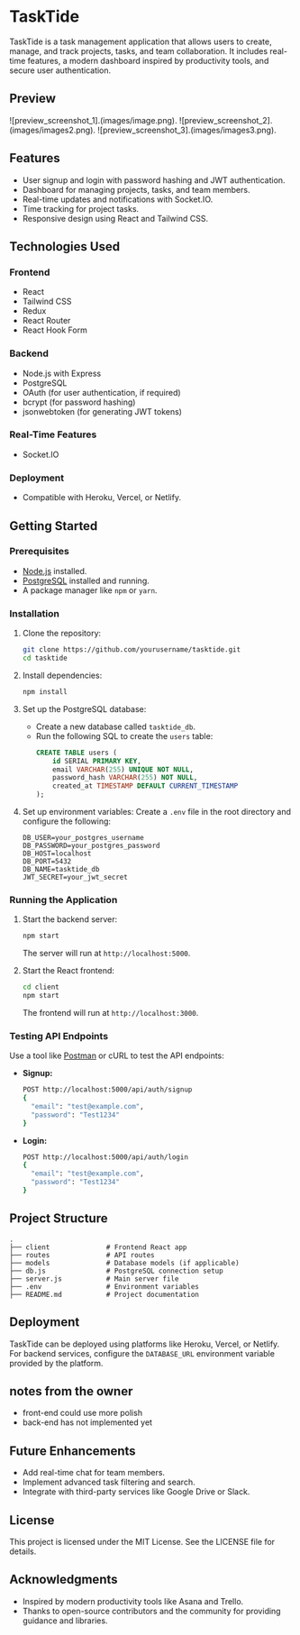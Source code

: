 # TaskTide

TaskTide is a task management application that allows users to create, manage, and track projects, tasks, and team collaboration. It includes real-time features, a modern dashboard inspired by productivity tools, and secure user authentication.

## Preview
![preview_screenshot_1].(images/image.png).
![preview_screenshot_2].(images/images2.png).
![preview_screenshot_3].(images/images3.png).
## Features
- User signup and login with password hashing and JWT authentication.
- Dashboard for managing projects, tasks, and team members.
- Real-time updates and notifications with Socket.IO.
- Time tracking for project tasks.
- Responsive design using React and Tailwind CSS.

## Technologies Used

### Frontend
- React
- Tailwind CSS
- Redux
- React Router
- React Hook Form

### Backend
- Node.js with Express
- PostgreSQL
- OAuth (for user authentication, if required)
- bcrypt (for password hashing)
- jsonwebtoken (for generating JWT tokens)

### Real-Time Features
- Socket.IO

### Deployment
- Compatible with Heroku, Vercel, or Netlify.

## Getting Started

### Prerequisites
- [Node.js](https://nodejs.org/) installed.
- [PostgreSQL](https://www.postgresql.org/) installed and running.
- A package manager like `npm` or `yarn`.

### Installation
1. Clone the repository:
   ```bash
   git clone https://github.com/yourusername/tasktide.git
   cd tasktide
   ```

2. Install dependencies:
   ```bash
   npm install
   ```

3. Set up the PostgreSQL database:
   - Create a new database called `tasktide_db`.
   - Run the following SQL to create the `users` table:
     ```sql
     CREATE TABLE users (
         id SERIAL PRIMARY KEY,
         email VARCHAR(255) UNIQUE NOT NULL,
         password_hash VARCHAR(255) NOT NULL,
         created_at TIMESTAMP DEFAULT CURRENT_TIMESTAMP
     );
     ```

4. Set up environment variables:
   Create a `.env` file in the root directory and configure the following:
   ```env
   DB_USER=your_postgres_username
   DB_PASSWORD=your_postgres_password
   DB_HOST=localhost
   DB_PORT=5432
   DB_NAME=tasktide_db
   JWT_SECRET=your_jwt_secret
   ```

### Running the Application
1. Start the backend server:
   ```bash
   npm start
   ```
   The server will run at `http://localhost:5000`.

2. Start the React frontend:
   ```bash
   cd client
   npm start
   ```
   The frontend will run at `http://localhost:3000`.

### Testing API Endpoints
Use a tool like [Postman](https://www.postman.com/) or cURL to test the API endpoints:

- **Signup:**
  ```bash
  POST http://localhost:5000/api/auth/signup
  {
    "email": "test@example.com",
    "password": "Test1234"
  }
  ```

- **Login:**
  ```bash
  POST http://localhost:5000/api/auth/login
  {
    "email": "test@example.com",
    "password": "Test1234"
  }
  ```

## Project Structure
```plaintext
.
├── client              # Frontend React app
├── routes              # API routes
├── models              # Database models (if applicable)
├── db.js               # PostgreSQL connection setup
├── server.js           # Main server file
├── .env                # Environment variables
├── README.md           # Project documentation
```

## Deployment
TaskTide can be deployed using platforms like Heroku, Vercel, or Netlify. For backend services, configure the `DATABASE_URL` environment variable provided by the platform.

## notes from the owner
- front-end could use more polish
- back-end has not implemented yet

## Future Enhancements
- Add real-time chat for team members.
- Implement advanced task filtering and search.
- Integrate with third-party services like Google Drive or Slack.

## License
This project is licensed under the MIT License. See the LICENSE file for details.

## Acknowledgments
- Inspired by modern productivity tools like Asana and Trello.
- Thanks to open-source contributors and the community for providing guidance and libraries.

